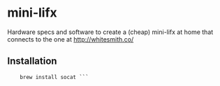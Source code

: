 mini-lifx
=========

Hardware specs and software to create a (cheap) mini-lifx at home that connects to the one at http://whitesmith.co/

Installation
-
``` brew install libusb
	brew install socat ```
